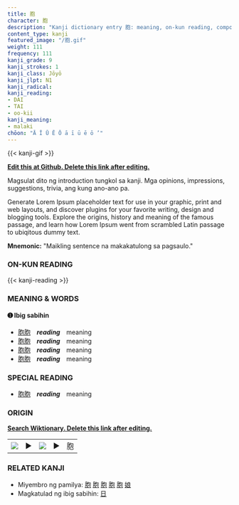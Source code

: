 ```yaml
---
title: 胞
character: 胞
description: "Kanji dictionary entry 胞: meaning, on-kun reading, compounds, origin, related kanji"
content_type: kanji
featured_image: "/胞.gif"
weight: 111
frequency: 111
kanji_grade: 9
kanji_strokes: 1
kanji_class: Jōyō
kanji_jlpt: N1
kanji_radical: 
kanji_reading: 
- DAI
- TAI
- oo-kii
kanji_meaning:
- malaki
chōon: "Ā Ī Ū Ē Ō ā ī ū ē ō ’"
---
```

[//]: # (Don't edit the line below. Kanji animated GIF code is automatically generated.)
{{< kanji-gif >}}

[//]: # (Edit below this line.)

**[Edit this at Github. Delete this link after editing.](https://github.com/tim0g/tim/tree/main/content/kanji/胞/index.md)**

Magsulat dito ng introduction tungkol sa kanji. Mga opinions, impressions, suggestions, trivia, ang kung ano-ano pa.

Generate Lorem Ipsum placeholder text for use in your graphic, print and web layouts, and discover plugins for your favorite writing, design and blogging tools. Explore the origins, history and meaning of the famous passage, and learn how Lorem Ipsum went from scrambled Latin passage to ubiqitous dummy text.
 
**Mnemonic:** "Maikling sentence na makakatulong sa pagsaulo."

### ON-KUN READING

[//]: # (Don't edit the line below. ON-KUN READING code is automatically generated.)
{{< kanji-reading >}}

### MEANING & WORDS

#### ➊ **Ibig sabihin**
  - [胞](../胞)[胞](../胞)　***reading***　meaning
  - [胞](../胞)[胞](../胞)　***reading***　meaning
  - [胞](../胞)[胞](../胞)　***reading***　meaning
  - [胞](../胞)[胞](../胞)　***reading***　meaning

### SPECIAL READING
  - [胞](../胞)[胞](../胞)　***reading***　meaning

### ORIGIN

**[Search Wiktionary. Delete this link after editing.](https://wiktionary.org/wiki/胞)**
<table class="kanji-table"><tr><td>
<img src="60px-胞-bronze.svg.png">
</td><td>▶</td><td>
<img src="60px-胞-oracle.svg.png">
</td><td>▶</td>
<td class="kanji-origin">胞</td>
</tr></table>

### RELATED KANJI
- Miyembro ng pamilya: [胞](../胞) [胞](../胞) [胞](../胞) [胞](../胞) [胞](../胞) [娘](../娘)
- Magkatulad ng ibig sabihin: [日](../日)
